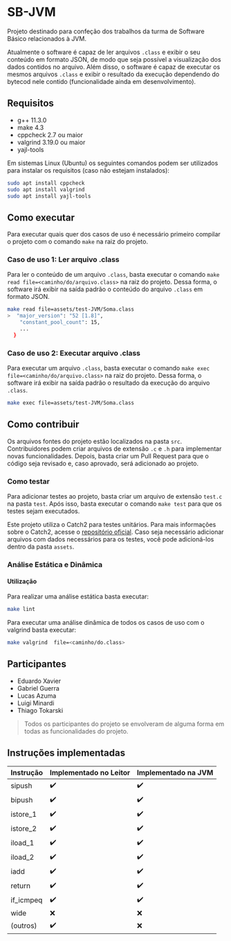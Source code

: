 # SB-JVM

Projeto destinado para confeção dos trabalhos da turma de Software Básico
relacionados à JVM.

Atualmente o software é capaz de ler arquivos `.class` e exibir o seu conteúdo
em formato JSON, de modo que seja possível a visualização dos dados contidos no
arquivo. Além disso, o software é capaz de executar os mesmos arquivos `.class`
e exibir o resultado da execução dependendo do bytecod nele contido
(funcionalidade ainda em desenvolvimento).

## Requisitos

- g++ 11.3.0
- make 4.3
- cppcheck 2.7 ou maior
- valgrind 3.19.0 ou maior
- yajl-tools

Em sistemas Linux (Ubuntu) os seguintes comandos podem ser utilizados para
instalar os requisitos (caso não estejam instalados):

```sh
sudo apt install cppcheck
sudo apt install valgrind
sudo apt install yajl-tools
```

## Como executar

Para executar quais quer dos casos de uso é necessário primeiro compilar o
projeto com o comando `make` na raiz do projeto.

### Caso de uso 1: Ler arquivo .class

Para ler o conteúdo de um arquivo `.class`, basta executar o comando `make read
file=<caminho/do/arquivo.class>` na raiz do projeto. Dessa forma, o software
irá exibir na saída padrão o conteúdo do arquivo `.class` em formato JSON.

```bash
make read file=assets/test-JVM/Soma.class
>  "major_version": "52 [1.8]",
    "constant_pool_count": 15,
    ...
  }
```

### Caso de uso 2: Executar arquivo .class

Para executar um arquivo `.class`, basta executar o comando `make exec
file=<caminho/do/arquivo.class>` na raiz do projeto. Dessa forma, o software
irá exibir na saída padrão o resultado da execução do arquivo `.class`.

```bash
make exec file=assets/test-JVM/Soma.class
```

## Como contribuir

Os arquivos fontes do projeto estão localizados na pasta `src`. Contribuidores
podem criar arquivos de extensão `.c` e `.h` para implementar novas
funcionalidades. Depois, basta criar um Pull Request para que o código seja
revisado e, caso aprovado, será adicionado ao projeto.

### Como testar

Para adicionar testes ao projeto, basta criar um arquivo de extensão `test.c`
na pasta `test`. Após isso, basta executar o comando `make test` para que os
testes sejam executados.

Este projeto utiliza o Catch2 para testes unitários. Para mais informações
sobre o Catch2, acesse o [repositório
oficial](https://github.com/catchorg/Catch2). Caso seja necessário adicionar
arquivos com dados necessários para os testes, você pode adicioná-los dentro da
pasta `assets`.

### Análise Estática e Dinâmica

#### Utilização

Para realizar uma análise estática basta executar:

```sh
make lint
```

Para executar uma análise dinâmica de todos os casos de uso com o valgrind
basta executar:

```sh
make valgrind  file=<caminho/do.class>
```

## Participantes

- Eduardo Xavier
- Gabriel Guerra
- Lucas Azuma
- Luigi Minardi
- Thiago Tokarski

> Todos os participantes do projeto se envolveram de alguma forma em todas as
> funcionalidades do projeto.

## Instruções implementadas

<!-- Markdown table -->
| Instrução | Implementado no Leitor | Implementado na JVM |
|-----------|------------------------|---------------------|
| sipush    | :heavy_check_mark:     | :heavy_check_mark:  |
| bipush    | :heavy_check_mark:     | :heavy_check_mark:  |
| istore_1  | :heavy_check_mark:     | :heavy_check_mark:  |
| istore_2  | :heavy_check_mark:     | :heavy_check_mark:  |
| iload_1   | :heavy_check_mark:     | :heavy_check_mark:  |
| iload_2   | :heavy_check_mark:     | :heavy_check_mark:  |
| iadd      | :heavy_check_mark:     | :heavy_check_mark:  |
| return    | :heavy_check_mark:     | :heavy_check_mark:  |
| if_icmpeq | :heavy_check_mark:     | :heavy_check_mark:  |
| wide      | :x:                    | :x:                 |
| (outros)  | :heavy_check_mark:     | :x:                 |
